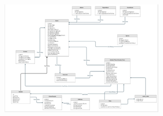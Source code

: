 
![eBook project diagram](image/eBookProjectDiagram.png)

[//]: # (![eBook project diagram]&#40;https://app.moqups.com/JzHVkhH6CLwPhwjM3GNf4RqUzCUPJepg/view/page/a916a95bb&#41;)